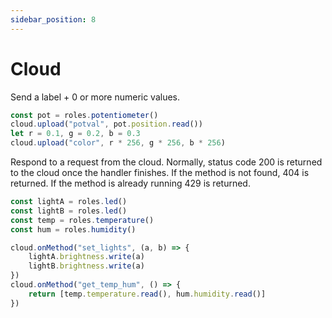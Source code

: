 ```yaml
---
sidebar_position: 8
---
```


# Cloud

Send a label + 0 or more numeric values.

```ts
const pot = roles.potentiometer()
cloud.upload("potval", pot.position.read())
let r = 0.1, g = 0.2, b = 0.3
cloud.upload("color", r * 256, g * 256, b * 256)
```

Respond to a request from the cloud.
Normally, status code 200 is returned to the cloud once the handler finishes.
If the method is not found, 404 is returned.
If the method is already running 429 is returned.

```ts
const lightA = roles.led()
const lightB = roles.led()
const temp = roles.temperature()
const hum = roles.humidity()

cloud.onMethod("set_lights", (a, b) => {
    lightA.brightness.write(a)
    lightB.brightness.write(a)
})
cloud.onMethod("get_temp_hum", () => {
    return [temp.temperature.read(), hum.humidity.read()]
})
```